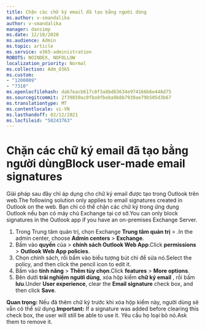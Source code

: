 ```yaml
---
title: Chặn các chữ ký email đã tạo bằng người dùng
ms.author: v-smandalika
author: v-smandalika
manager: dansimp
ms.date: 12/18/2020
ms.audience: Admin
ms.topic: article
ms.service: o365-administration
ROBOTS: NOINDEX, NOFOLLOW
localization_priority: Normal
ms.collection: Adm_O365
ms.custom:
- "1200009"
- "7310"
ms.openlocfilehash: dab7eacb617c8f3a8bd63634e974166b6e448d75
ms.sourcegitcommit: 2f39850ac0fba9fbeba9b8b7939ae79b505d3b67
ms.translationtype: MT
ms.contentlocale: vi-VN
ms.lasthandoff: 02/12/2021
ms.locfileid: "50243763"
---
```

# <a name="block-user-made-email-signatures"></a><span data-ttu-id="fef12-102">Chặn các chữ ký email đã tạo bằng người dùng</span><span class="sxs-lookup"><span data-stu-id="fef12-102">Block user-made email signatures</span></span>

<span data-ttu-id="fef12-103">Giải pháp sau đây chỉ áp dụng cho chữ ký email được tạo trong Outlook trên web.</span><span class="sxs-lookup"><span data-stu-id="fef12-103">The following solution only applies to email signatures created in Outlook on the web.</span></span> <span data-ttu-id="fef12-104">Bạn chỉ có thể chặn các chữ ký trong ứng dụng Outlook nếu bạn có máy chủ Exchange tại cơ sở.</span><span class="sxs-lookup"><span data-stu-id="fef12-104">You can only block signatures in the Outlook app if you have an on-premises Exchange Server.</span></span>

1. <span data-ttu-id="fef12-105">Trong Trung tâm quản trị, chọn Exchange **Trung tâm quản trị**  >  .</span><span class="sxs-lookup"><span data-stu-id="fef12-105">In the admin center, choose **Admin centers** > **Exchange**.</span></span>
2. <span data-ttu-id="fef12-106">Bấm vào **quyền** của  >  **chính sách Outlook Web App**.</span><span class="sxs-lookup"><span data-stu-id="fef12-106">Click **permissions** > **Outlook Web App policies**.</span></span>
3. <span data-ttu-id="fef12-107">Chọn chính sách, rồi bấm vào biểu tượng bút chì để sửa nó.</span><span class="sxs-lookup"><span data-stu-id="fef12-107">Select the policy, and then click the pencil icon to edit it.</span></span>
4. <span data-ttu-id="fef12-108">Bấm vào **tính năng**  >  **Thêm tùy chọn**.</span><span class="sxs-lookup"><span data-stu-id="fef12-108">Click **features** > **More options**.</span></span>
5. <span data-ttu-id="fef12-109">Bên dưới **trải nghiệm người dùng**, xóa hộp kiểm **chữ ký email** , rồi bấm **lưu**.</span><span class="sxs-lookup"><span data-stu-id="fef12-109">Under **User experience**, clear the **Email signature** check box, and then click **Save**.</span></span>

<span data-ttu-id="fef12-110">**Quan trọng:** Nếu đã thêm chữ ký trước khi xóa hộp kiểm này, người dùng sẽ vẫn có thể sử dụng.</span><span class="sxs-lookup"><span data-stu-id="fef12-110">**Important:** If a signature was added before clearing this check box, the user will still be able to use it.</span></span> <span data-ttu-id="fef12-111">Yêu cầu họ loại bỏ nó.</span><span class="sxs-lookup"><span data-stu-id="fef12-111">Ask them to remove it.</span></span>

